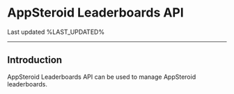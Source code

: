 
# AppSteroid Leaderboards API

Last updated %LAST_UPDATED%

-------------------------

## Introduction

AppSteroid Leaderboards API can be used to manage AppSteroid leaderboards.
